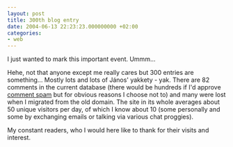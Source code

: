 ```yaml
---
layout: post
title: 300th blog entry
date: 2004-06-13 22:23:23.000000000 +02:00
categories:
- web
---
```

I just wanted to mark this important event. Ummm...

Hehe, not that anyone except me really cares but 300 entries are something... Mostly lots and lots of J&aacute;nos' yakkety - yak. There are 82 comments in the current database (there would be hundreds if I'd approve <a href="http://www.rusiczki.net/2004/06/07/hello-there/">comment spam</a> but for obvious reasons I choose not to) and many were lost when I migrated from the old domain. The site in its whole averages about 50 unique visitors per day, of which I know about 10 (some personally and some by exchanging emails or talking via various chat proggies).

My constant readers, who I would here like to thank for their visits and interest.
